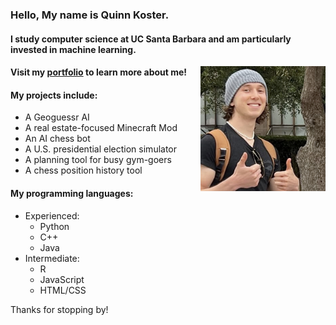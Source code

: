 ### Hello, My name is Quinn Koster.

#### I study computer science at UC Santa Barbara and am particularly invested in machine learning.
<img align="right" src="assets/images/person3.jpg" alt="Pfp" width="200" />

#### Visit my [portfolio][portfolio] to learn more about me!

#### My projects include:

- A Geoguessr AI
- A real estate-focused Minecraft Mod
- An AI chess bot
- A U.S. presidential election simulator
- A planning tool for busy gym-goers
- A chess position history tool

#### My programming languages:

- Experienced:
  - Python
  - C++
  - Java
- Intermediate:
  - R
  - JavaScript
  - HTML/CSS

Thanks for stopping by!

[portfolio]: https://quinnkos.github.io/quinnkos/
